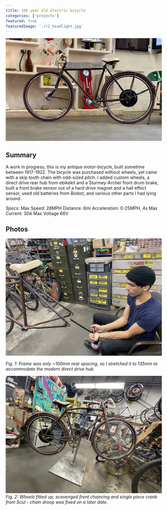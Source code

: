 ```yaml
---
title: 100 year old electric bicycle
categories: ['projects']
featured: true
featuredImage: './r2_headlight.jpg'
---
```

![](r2_inside2.jpg)

## Summary

A work in progress, this is my antique motor-bicycle, built sometime between 1917-1922. The bicycle was purchased without wheels, yet came with a skip tooth chain with odd-sized pitch. I added custom wheels, a direct drive rear hub from ebikekit and a Sturmey-Archer front drum brake, built a front brake sensor out of a hard drive magnet and a hall effect sensor, used old batteries from Biobot, and various other parts I had lying around.

*Specs:*
Max Speed: 28MPH
Distance: 6mi
Acceleration: 0-25MPH, 4s
Max Current: 30A
Max Voltage 66V


## Photos
![](r0_framestretch.jpg)

*Fig. 1: Frame was only ~100mm rear spacing, so I stretched it to 135mm to accommodate the modern direct drive hub.*

![](r1_sideview.jpg)
*Fig. 2: Wheels fitted up, scavenged front chainring and single piece crank from Scul - chain droop was fixed on a later date.*

